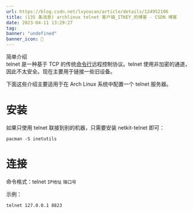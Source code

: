 ```yaml
---
url: https://blog.csdn.net/lxyoucan/article/details/124952106
title: (135 条消息) archlinux telnet 客户端_ITKEY_的博客 - CSDN 博客
date: 2023-04-11 13:29:27
tag: 
banner: "undefined"
banner_icon: 🔖
---
```

简单介绍  
telnet 是一种基于 TCP 的传统[命令行](https://so.csdn.net/so/search?q=%E5%91%BD%E4%BB%A4%E8%A1%8C&spm=1001.2101.3001.7020)远程控制协议。telnet 使用非加密的通道，因此不太安全。现在主要用于链接一些旧设备。

下面这些介绍主要适用于在 Arch Linux 系统中配置一个 telnet 服务器。

# 安装

如果只使用 telnet 联接到别的机器，只需要安装 netkit-telnet 即可：

```
pacman -S inetutils

```

# 连接

命令格式：telnet `IP地址` `端口号`

示例：

```
telnet 127.0.0.1 8823

```